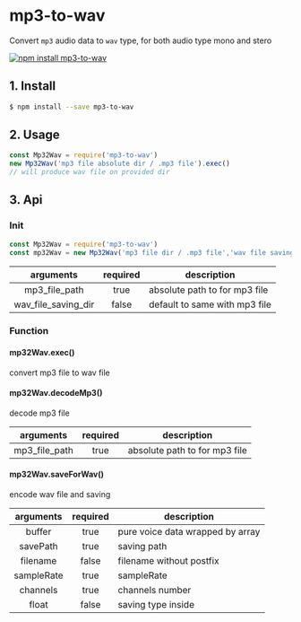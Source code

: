 # mp3-to-wav

Convert `mp3` audio data to `wav` type, for both audio type mono and stero

[![npm install mp3-to-wav](https://nodei.co/npm/mp3-to-wav.png?mini=true)](https://www.npmjs.com/package/mp3-to-wav)

## 1. Install

```bash
$ npm install --save mp3-to-wav
```

## 2. Usage

```javascript
const Mp32Wav = require('mp3-to-wav')
new Mp32Wav('mp3 file absolute dir / .mp3 file').exec()
// will produce wav file on provided dir
```

## 3. Api

### Init

```javascript
const Mp32Wav = require('mp3-to-wav')
const mp32Wav = new Mp32Wav('mp3 file dir / .mp3 file','wav file saving dir')
```

|arguments|required|description|
|:------:|:------:|------|
|mp3_file_path|true|absolute path to for mp3 file|
|wav_file_saving_dir|false|default to same with mp3 file|

### Function

#### mp32Wav.exec()

convert mp3 file to wav file

#### mp32Wav.decodeMp3()

decode mp3 file

|arguments|required|description|
|:------:|:------:|------|
|mp3_file_path|true|absolute path to for mp3 file|

#### mp32Wav.saveForWav()

encode wav file and saving

|arguments|required|description|
|:------:|:------:|------|
|buffer|true|pure voice data wrapped by array|
|savePath|true|saving path|
|filename|false|filename without postfix|
|sampleRate|true|sampleRate|
|channels|true|channels number|
|float|false|saving type inside|